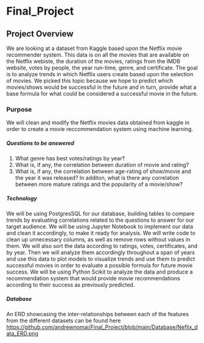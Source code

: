 # Final_Project

## Project Overview

We are looking at a dataset from Kaggle based upon the Netflix movie recommender system. This data is on all the movies that are available on the Netflix webiste, the duration of the movies, ratings from the IMDB website, votes by people, the year run-time, genre, and certificate. The goal is to analyze trends in which Netflix users create based upon the selection of movies. We picked this topic because we hope to predict which movies/shows would be successful in the future and in turn, provide what a base formula for what could be considered a successful movie in the future. 

### Purpose
We will clean and modify the Netflix movies data obtained from kaggle  in order to create a movie reccommendation system using machine learning. 

##### Questions to be answered
1. What genre has best votes/ratings by year?
2. What is, if any, the correlation between duration of movie and rating?
3. What is, if any, the correlation between age-rating of show/movie and the year it was released?
  In additon, what is there any correlation between more mature ratings and the popularity of a movie/show?


##### Technology
We will be using PostgresSQL for our database, building tables to compare trends by evaluating correlations related to the questions to answer for our target audience. 
We will be using Jupyter Notebook to implement our data and clean it accordingly, to make it ready for analysis. We will write code to clean up unnecessary columns, as well as remove rows without values in them. We will also sort the data according to ratings, votes, certificates, and by year. Then we will analyze them accordingly throughout a span of years and use this data to plot models to visualize trends and use them to predict successful movies in order to evaluate a possible formula for future movie success. 
We will be using Python Scikit to analyze the data and produce a recommendation system that would provide movie recommendations according to their success as previously predicted.

##### Database
An ERD showcasing the inter-relationships between each of the features from the different datasets can be found here https://github.com/andrewnomai/Final_Project/blob/main/Database/Neflix_data_ERD.png

